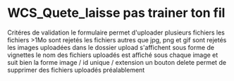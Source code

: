 # WCS_Quete_laisse pas trainer ton fil

Critéres de validation
le formulaire permet d'uploader plusieurs fichiers
les fichiers >1Mo sont rejetés
les fichiers autres que jpg, png et gif sont rejetés
les images uploadées dans le dossier upload s'affichent sous forme de vignettes
le nom des fichiers uploadés est affiché sous chaque image et suit bien la forme image / id unique / extension
un bouton delete permet de supprimer des fichiers uploadés préalablement

